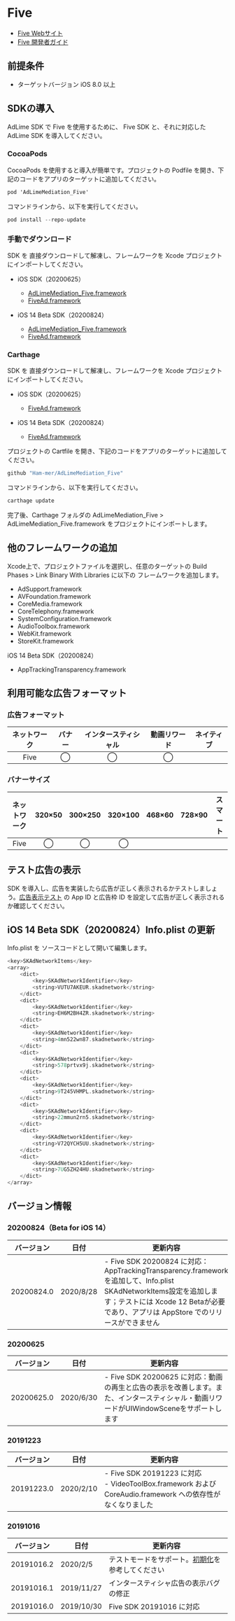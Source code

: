 # Five
- [Five Webサイト](hhttps://www.five-corp.com/)
- [Five 開発者ガイド](https://partner.fivecdm.com/help/integration)

## 前提条件
- ターゲットバージョン iOS 8.0 以上

## SDKの導入

AdLime SDK で Five を使用するために、 Five SDK と、それに対応した AdLime SDK を導入してください。

### CocoaPods

CocoaPods を使用すると導入が簡単です。プロジェクトの Podfile を開き、下記のコードをアプリのターゲットに追加してください。
```objectivec
pod 'AdLimeMediation_Five'
```

コマンドラインから、以下を実行してください。
```objectivec
pod install --repo-update
```

### 手動でダウンロード
SDK を 直接ダウンロードして解凍し、フレームワークを Xcode プロジェクトにインポートしてください。
- iOS SDK（20200625）
    - [AdLimeMediation_Five.framework](https://github.com/Ham-mer/AdLime-iOS-Pub/raw/master/DownloadZip/AdLimeMediation_Five/20200625.0.zip)
    - [FiveAd.framework](https://s3-ap-northeast-1.amazonaws.com/fivecdm-public/release-sdk/ios/20200625/FiveAd.framework-20200625.zip)

- iOS 14 Beta SDK（20200824）
    - [AdLimeMediation_Five.framework](https://github.com/Ham-mer/AdLime-iOS-Pub/raw/master/DownloadZip/AdLimeMediation_Five/20200824.0.zip)
    - [FiveAd.framework](https://s3-ap-northeast-1.amazonaws.com/fivecdm-public/release-sdk/ios/20200824/FiveAd.framework-20200824.zip)

### Carthage
SDK を 直接ダウンロードして解凍し、フレームワークを Xcode プロジェクトにインポートしてください。
- iOS SDK（20200625）
    - [FiveAd.framework](https://s3-ap-northeast-1.amazonaws.com/fivecdm-public/release-sdk/ios/20200625/FiveAd.framework-20200625.zip)

- iOS 14 Beta SDK（20200824）
    - [FiveAd.framework](https://s3-ap-northeast-1.amazonaws.com/fivecdm-public/release-sdk/ios/20200824/FiveAd.framework-20200824.zip)

プロジェクトの Cartfile を開き、下記のコードをアプリのターゲットに追加してください。
```objectivec
github "Ham-mer/AdLimeMediation_Five"
```

コマンドラインから、以下を実行してください。
```objectivec
carthage update
```

完了後、Carthage フォルダの AdLimeMediation_Five > AdLimeMediation_Five.framework をプロジェクトにインポートします。

## 他のフレームワークの追加
Xcode上で、プロジェクトファイルを選択し、任意のターゲットの Build Phases > Link Binary With Libraries に以下の フレームワークを追加します。

- AdSupport.framework
- AVFoundation.framework
- CoreMedia.framework
- CoreTelephony.framework
- SystemConfiguration.framework
- AudioToolbox.framework
- WebKit.framework
- StoreKit.framework

iOS 14 Beta SDK（20200824）
- AppTrackingTransparency.framework

## 利用可能な広告フォーマット

### 広告フォーマット
|ネットワーク|バナー|インタースティシャル|動画リワード|ネイティブ|
|:--------:|:----:|:--------------:|:------:|:----:|
|Five      |◯     | ◯          |◯       |     |

### バナーサイズ
|ネットワーク  |320×50  |300×250   |320×100  |468×60  |728×90  |スマート    |
|:-------:|:------:|:--------:|:-------:|:------:|:------:|:-------:|
|Five    |◯       |◯         |    ◯     |        |       |         |

## テスト広告の表示
SDK を導入し、広告を実装したら広告が正しく表示されるかテストしましょう。[広告表示テスト](./test.md#Five) の App ID と広告枠 ID を設定して広告が正しく表示されるか確認してください。

## iOS 14 Beta SDK（20200824）Info.plist の更新
Info.plist を ソースコードとして開いて編集します。
```objectivec
<key>SKAdNetworkItems</key>
<array>
    <dict>
        <key>SKAdNetworkIdentifier</key>
        <string>VUTU7AKEUR.skadnetwork</string>
    </dict>
    <dict>
        <key>SKAdNetworkIdentifier</key>
        <string>EH6M2BH4ZR.skadnetwork</string>
    </dict>
    <dict>
        <key>SKAdNetworkIdentifier</key>
        <string>4mn522wn87.skadnetwork</string>
    </dict>
    <dict>
        <key>SKAdNetworkIdentifier</key>
        <string>578prtvx9j.skadnetwork</string>
    </dict>
    <dict>
        <key>SKAdNetworkIdentifier</key>
        <string>9T245VHMPL.skadnetwork</string>
    </dict>
    <dict>
        <key>SKAdNetworkIdentifier</key>
        <string>22mmun2rn5.skadnetwork</string>
    </dict>
    <dict>
        <key>SKAdNetworkIdentifier</key>
        <string>V72QYCH5UU.skadnetwork</string>
    </dict>
    <dict>
        <key>SKAdNetworkIdentifier</key>
        <string>7UG5ZH24HU.skadnetwork</string>
    </dict>
</array>
```

## バージョン情報
### 20200824（Beta for iOS 14）
| バージョン | 日付        | 更新内容                           |
|----------|-------------|----------------------------------|
| 20200824.0 | 2020/8/28 | - Five SDK 20200824 に対応：AppTrackingTransparency.frameworkを追加して、Info.plist SKAdNetworkItems設定を追加します；テストには Xcode 12 Betaが必要であり、アプリは AppStore でのリリースができません|

### 20200625
| バージョン | 日付        | 更新内容                           |
|----------|-------------|----------------------------------|
| 20200625.0| 2020/6/30  | - Five SDK 20200625 に対応：動画の再生と広告の表示を改善します。また、インタースティシャル・動画リワードがUIWindowSceneをサポートします|

### 20191223
| バージョン | 日付        | 更新内容                           |
|----------|-------------|----------------------------------|
| 20191223.0| 2020/2/10  | - Five SDK 20191223 に対応<br>- VideoToolBox.framework および CoreAudio.framework への依存性がなくなりました  |

### 20191016
| バージョン | 日付        | 更新内容                           |
|----------|-------------|----------------------------------|
| 20191016.2| 2020/2/5   | テストモードをサポート。[初期化](./init.md)を参考してください |
| 20191016.1| 2019/11/27 | インタースティシャ広告の表示バグの修正 |
| 20191016.0| 2019/10/30 | Five SDK 20191016 に対応     |